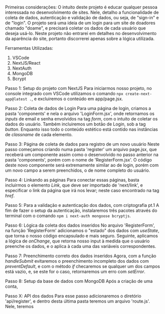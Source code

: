Primeiras considerações:
  O intuito deste projeto é educar qualquer pessoa interessada no desenvolvimento de sites.
  Nele, detalho a funcionalidade de coleta de dados, autenticação e validação de dados, ou seja, de "sign-in" e de "login".
  O projeto será uma ideia de um login para um site de doadores chamado "doame", e precisará coletar os dados de cada usuário que deseja usá-lo.
  Neste projeto não entrarei em detalhes no desenvolvimento da aparência do site, portanto discorrerei apenas sobre a lógica utilizada.


Ferramentas Utilizadas: 
1. VSCode
2. NextJS/React
3. NextAuth
4. MongoDB
5. Bcrypt


Passo 1: Setup do projeto com NextJS
  Para iniciarmos nosso projeto, no console integrado com VSCode utilizamos o comando `npx create-next-app@latest .`, e excluiremos o conteúdo em app/page.jsx.


Passo 2: Coleta de dados de Login
  Para uma página de login, criamos a pasta 'components' e nela o arquivo 'LoginForm.jsx', onde retornamos os _inputs_ de email e senha envolvidos na tag _form_, com o intuito de coletar os dados do usuário. Também incluiremos um botão de Login, sob a tag _button_.
  Enquanto isso todo o conteúdo estético está contido nas instâncias de _classname_ de cada elemento.

Passo 3: Página de coleta de dados para registro de um novo usuário
  Neste passo começamos criando numa pasta 'register' um arquivo page.jsx, que receberá um componente assim como o desenvolvido no passo anterior na pasta 'components', porém com o nome de 'RegisterForm.jsx'.
  O código deste novo componente será extremamente similar ao de login, porém com um novo campo a serem preenchidos, o de nome completo do usuário.

Passo 4: Linkando as páginas
  Para conectar essas páginas, basta incluirmos o elemento _Link_, que deve ser importado de 'next/link', e especificar o link da página que irá nos levar; neste caso encontrado na tag _href_.

Passo 5: Para a validação e autenticação dos dados, com criptografia pt.1
  A fim de fazer o setup da autenticação, instalaremos três pacotes através do terminal com o comando `npm i next-auth mongoose bcryptjs`.

Passo 6: Lógica da coleta dos dados inseridos
  No arquivo 'RegisterForm', na função 'RegisterForm' adicionamos o "estado" dos dados com _useState_, que torna o nosso código encapsulado e mais seguro. Seguinte, aplicamos a lógica de _onChange_, que retorna nosso input à medida que o usuário preenche os dados, e o aplica à cada uma das variáveis correspondentes.

Passo 7: Preenchimento correto dos dados inseridos
  Agora, com a função _handleSubmit_ evitaremos o preenchimento incompleto dos dados com _preventDefault_, e com o método _if_ checaremos se qualquer um dos campos está vazio, e, se este for o caso, retornaremos um erro com _setError_.

Passo 8: Setup da base de dados com MongoDB
  Após a criação de uma conta, 

Passo X: API dos dados
  Para esse passo adicionaremos o diretório 'api/register', e dentro desta última pasta teremos um arquivo 'route.js'. Nele, teremos 




